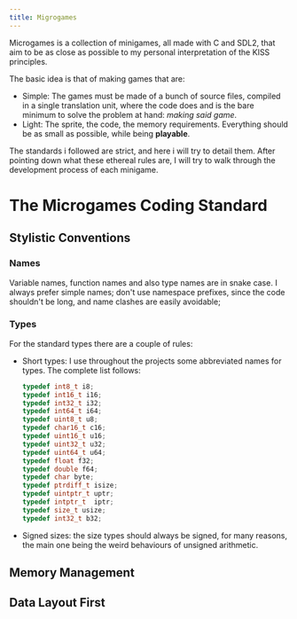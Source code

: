 ```yaml
---
title: Migrogames
---
```


Microgames is a collection of minigames, all made with C and SDL2, that aim to be as close as possible to my personal interpretation of the KISS principles.

The basic idea is that of making games that are:
* Simple: The games must be made of a bunch of source files, compiled in a single translation unit, where the code does and is the bare minimum to solve the problem at hand: _making said game_.
* Light: The sprite, the code, the memory requirements. Everything should be as small as possible, while being **playable**.

The standards i followed are strict, and here i will try to detail them. After pointing down what these ethereal rules are, I will try to walk through the development process of each minigame.

# The Microgames Coding Standard
## Stylistic Conventions
### Names
Variable names, function names and also type names are in snake case.
I always prefer simple names; don't use namespace prefixes, since the code shouldn't be long, and name clashes are easily avoidable;
### Types
For the standard types there are a couple of rules:
* Short types: I use throughout the projects some abbreviated names for types. The complete list follows:
    ```c
    typedef int8_t i8;
    typedef int16_t i16;
    typedef int32_t i32;
    typedef int64_t i64;
    typedef uint8_t u8;
    typedef char16_t c16;
    typedef uint16_t u16;
    typedef uint32_t u32;
    typedef uint64_t u64;
    typedef float f32;
    typedef double f64;
    typedef char byte;
    typedef ptrdiff_t isize;
    typedef uintptr_t uptr;
    typedef intptr_t  iptr;
    typedef size_t usize;
    typedef int32_t b32;
    ```
* Signed sizes: the size types should always be signed, for many reasons, the main one being the weird behaviours of unsigned arithmetic.

## Memory Management


## Data Layout First


